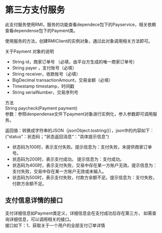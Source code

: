 # 第三方支付服务
此支付服务使用RMI，服务的功能查看dependece包下的Payservice，相关依赖查看dependense包下的Payment类。  
  
  
使用服务的方法，创建RMIClient的实例对象，通过此对象调用相关方法即可。
  
   关于Payment 对象的说明  
   * String id，商家订单号  （必填，由平台方生成的唯一商家订单号）
   * String payer ，支付账号（必填）
   * String receiver，收款账号（必填）
   * BigDecimal transactionAmount，交易金额（必填）
   * Timestamp timestamp，时间戳
   * String serialNumber，交易序列号
      
方法  
String paycheck(Payment payment)   
参数：参照denpendense文件下payment对象进行实例化，参入参数即可调用服务。  
  
返回值：转换成字符串的JSON（jsonObject.tostring()），json中的内容如下：{“status”：状态码；”状态返回消息“：”具体提示信息“}  
* 状态码为100时，表示支付失败。提示信息为：支付失败，未提供商家订单号。
* 状态码为200时，表示支付成功。 提示信息为：支付成功。
* 状态码为400时，表示支付失败，交易中存在某一方账户无效。提示信息为：支付失败，交易中存在某一方账户无效或未输入。
* 状态码为500时，表示支付失败，付款方余额不足。提示信息为：支付失败，付款方余额不足。  


  
    
      
## 支付信息详情的接口  
支付详细信息如Payment类定义，详细信息会在支付成功后存在第三方， 如需查询详细信息，可以调用相关的接口。  
接口如下：1、获取关于一个用户的全部支付订单详情




